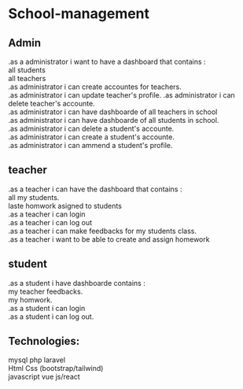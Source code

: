 # School-management  
##  Admin  
.as a administrator i want to have a dashboard that contains :  
  all students   
  all teachers  
.as administrator i can create accountes for teachers.   
.as administrator i can update teacher's profile. 
.as administrator i can delete teacher's accounte.  
.as administrator i can have dashboarde of all teachers in school  
.as administrator i can have dashboarde of all students in school.  
.as administrator i can delete a student's accounte.  
.as administrator i can create a student's accounte.  
.as administrator i can ammend a student's profile.  

##  teacher  
.as a teacher i can have the dashboard that contains :  
  all my students.  
  laste homwork asigned to students  
.as a teacher i can login   
.as a teacher i can log out  
.as a teacher i can make feedbacks for my students class.  
.as a teacher i want to be able to create and assign homework   

##  student  
.as a student i have dashboarde contains :  
 my teacher feedbacks.  
 my homwork.  
.as a student i can login   
.as a student i can log out.  

## Technologies:  
mysql php laravel  
Html Css (bootstrap/tailwind)  
javascript vue js/react  
